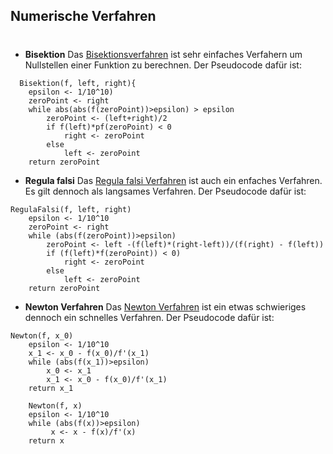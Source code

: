 ## Numerische Verfahren

# 

- **Bisektion**
Das [Bisektionsverfahren](https://de.wikipedia.org/wiki/Bisektion) ist sehr einfaches Verfahern um Nullstellen einer Funktion zu berechnen. Der Pseudocode dafür ist:

``` 
  Bisektion(f, left, right){
    epsilon <- 1/10^10)
    zeroPoint <- right
    while abs(abs(f(zeroPoint))>epsilon) > epsilon
        zeroPoint <- (left+right)/2
        if f(left)*pf(zeroPoint) < 0
            right <- zeroPoint        
        else
            left <- zeroPoint
    return zeroPoint
``` 
- **Regula falsi**
Das [Regula falsi Verfahren](https://de.wikipedia.org/wiki/Regula_falsi) ist auch ein enfaches Verfahren. Es gilt dennoch als langsames Verfahren. Der Pseudocode dafür ist:
``` 
RegulaFalsi(f, left, right)
    epsilon <- 1/10^10
    zeroPoint <- right
    while (abs(f(zeroPoint))>epsilon)
        zeroPoint <- left -(f(left)*(right-left))/(f(right) - f(left))             
        if (f(left)*f(zeroPoint)) < 0)
            right <- zeroPoint
        else
            left <- zeroPoint        
    return zeroPoint
``` 
- **Newton Verfahren**
Das [Newton Verfahren](https://de.wikipedia.org/wiki/Newtonverfahren) ist ein etwas schwieriges dennoch ein schnelles Verfahren. Der Pseudocode dafür ist:

``` 
Newton(f, x_0)
    epsilon <- 1/10^10
    x_1 <- x_0 - f(x_0)/f'(x_1)
    while (abs(f(x_1))>epsilon)
        x_0 <- x_1
        x_1 <- x_0 - f(x_0)/f'(x_1)
    return x_1  
    
    Newton(f, x)
    epsilon <- 1/10^10
    while (abs(f(x))>epsilon)
         x <- x - f(x)/f'(x)
    return x      
``` 
